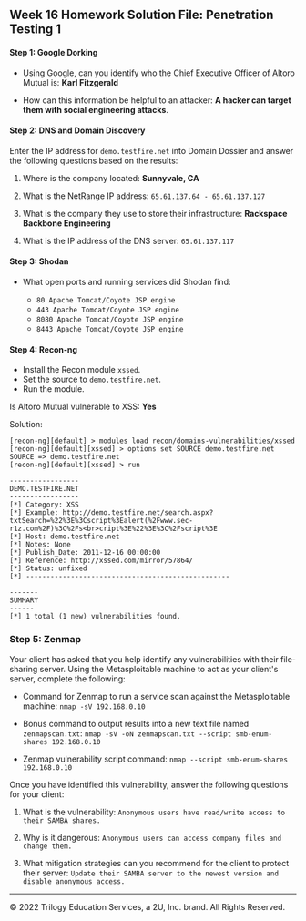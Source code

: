 ## Week 16 Homework Solution File: Penetration Testing 1

#### Step 1: Google Dorking


- Using Google, can you identify who the Chief Executive Officer of Altoro Mutual is: **Karl Fitzgerald**

- How can this information be helpful to an attacker: **A hacker can target them with social engineering attacks**.


#### Step 2: DNS and Domain Discovery

Enter the IP address for `demo.testfire.net` into Domain Dossier and answer the following questions based on the results:

  1. Where is the company located: **Sunnyvale, CA**

  2. What is the NetRange IP address: `65.61.137.64 - 65.61.137.127`

  3. What is the company they use to store their infrastructure: **Rackspace Backbone Engineering**

  4. What is the IP address of the DNS server: `65.61.137.117`

#### Step 3: Shodan

- What open ports and running services did Shodan find:

    - `80 Apache Tomcat/Coyote JSP engine`
    - `443 Apache Tomcat/Coyote JSP engine`
    - `8080 Apache Tomcat/Coyote JSP engine`
    - `8443 Apache Tomcat/Coyote JSP engine`

#### Step 4: Recon-ng

- Install the Recon module `xssed`. 
- Set the source to `demo.testfire.net`. 
- Run the module. 

Is Altoro Mutual vulnerable to XSS: **Yes**

Solution:

```
[recon-ng][default] > modules load recon/domains-vulnerabilities/xssed
[recon-ng][default][xssed] > options set SOURCE demo.testfire.net
SOURCE => demo.testfire.net
[recon-ng][default][xssed] > run

-----------------
DEMO.TESTFIRE.NET
-----------------
[*] Category: XSS
[*] Example: http://demo.testfire.net/search.aspx?txtSearch=%22%3E%3Cscript%3Ealert(%2Fwww.sec-r1z.com%2F)%3C%2Fs<br>cript%3E%22%3E%3C%2Fscript%3E
[*] Host: demo.testfire.net
[*] Notes: None
[*] Publish_Date: 2011-12-16 00:00:00
[*] Reference: http://xssed.com/mirror/57864/
[*] Status: unfixed
[*] --------------------------------------------------

-------
SUMMARY
------
[*] 1 total (1 new) vulnerabilities found.

```

### Step 5: Zenmap

Your client has asked that you help identify any vulnerabilities with their file-sharing server. Using the Metasploitable machine to act as your client's server, complete the following:

- Command for Zenmap to run a service scan against the Metasploitable machine: `nmap -sV 192.168.0.10`
 
- Bonus command to output results into a new text file named `zenmapscan.txt`: `nmap -sV -oN zenmapscan.txt --script smb-enum-shares 192.168.0.10`

- Zenmap vulnerability script command: `nmap --script smb-enum-shares 192.168.0.10`

Once you have identified this vulnerability, answer the following questions for your client:

  1. What is the vulnerability: `Anonymous users have read/write access to their SAMBA shares.`

  2. Why is it dangerous: `Anonymous users can access company files and change them.`

  3. What mitigation strategies can you recommend for the client to protect their server: `Update their SAMBA server to the newest version and disable anonymous access.`


---
© 2022 Trilogy Education Services, a 2U, Inc. brand. All Rights Reserved.  

